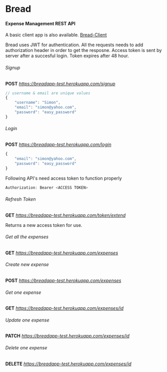 # Bread
#### Expense Management REST API

A basic client app is also available. [Bread-Client](https://breadprototype.surge.sh/)

Bread uses JWT for authentication. All the requests needs to add authorization header in order to get the resposne. Access token is sent by server after a succesful login. Token expires after 48 hour.

###### Signup

**POST**  _https://breadapp-test.herokuapp.com/signup_

```javascript
// username & email are unique values
{
    "username": "Simon", 
    "email": "simon@yahoo.com",
    "password": "easy_password"
}
```

###### Login

**POST**  _https://breadapp-test.herokuapp.com/login_
```javascript
{
    "email": "simon@yahoo.com",
    "password": "easy_password"
}
```

Following API's need access token to function properly
```javascript
Authorization: Bearer <ACCESS TOKEN>
```

###### Refresh Token

**GET**  _https://breadapp-test.herokuapp.com/token/extend_

Returns a new access token for use.

###### Get all the expenses

**GET**  _https://breadapp-test.herokuapp.com/expenses_ 

###### Create new expense

**POST**  _https://breadapp-test.herokuapp.com/expenses_ 

###### Get one expense

**GET**  _https://breadapp-test.herokuapp.com/expenses/id_ 

###### Update one expense 

**PATCH**  _https://breadapp-test.herokuapp.com/expenses/id_

###### Delete one expense 

**DELETE**  _https://breadapp-test.herokuapp.com/expenses/id_ 
